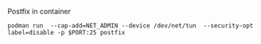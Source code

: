 Postfix in container
```
podman run  --cap-add=NET_ADMIN --device /dev/net/tun  --security-opt label=disable -p $PORT:25 postfix
```
